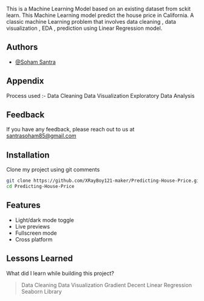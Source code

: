 This is a Machine Learning Model based on an existing dataset from sckit learn. This Machine Learning model predict the house price in California. A classic machine Learning problem that involves data cleaning , data visualization , EDA , prediction using Linear Regression model. 
## Authors

- [@Soham Santra](https://github.com/XRayBoy121-maker)


## Appendix

Process used :-
Data Cleaning
Data Visualization
Exploratory Data Analysis


## Feedback

If you have any feedback, please reach out to us at santrasoham85@gmail.com


## Installation

Clone my project using git comments

```bash
git clone https://github.com/XRayBoy121-maker/Predicting-House-Price.git
cd Predicting-House-Price  
```
    
## Features

- Light/dark mode toggle
- Live previews
- Fullscreen mode
- Cross platform


## Lessons Learned

What did I learn while building this project? 
>Data Cleaning
>Data Visualization
>Gradient Decent
>Linear Regression
>Seaborn Library


